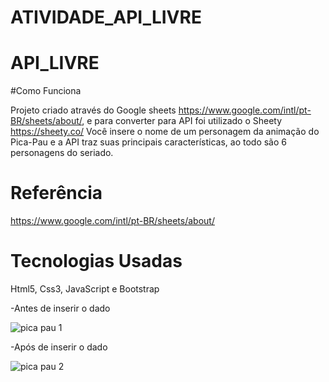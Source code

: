 # ATIVIDADE_API_LIVRE
# API_LIVRE

#Como Funciona

Projeto criado através do Google sheets https://www.google.com/intl/pt-BR/sheets/about/, e para converter para API foi utilizado o Sheety https://sheety.co/
Você insere o nome de um personagem da animação do Pica-Pau e a API traz suas principais características, ao todo são 6 personagens do seriado.

# Referência

https://www.google.com/intl/pt-BR/sheets/about/


# Tecnologias Usadas

Html5, Css3, JavaScript e Bootstrap


-Antes de inserir o dado

![pica pau 1](https://user-images.githubusercontent.com/88160139/157449155-ab58319a-54e0-4e4c-84b7-70304cd9328f.PNG)


-Após de inserir o dado

![pica pau 2](https://user-images.githubusercontent.com/88160139/157449209-36bb1096-1261-49ba-83d9-c701ae365b89.PNG)
